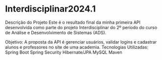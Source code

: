 # Interdisciplinar2024.1

Descrição do Projeto
Este é o resultado final da minha primeira API desenvolvida como parte do projeto Interdisciplinar do 2º período do curso de Análise e Desenvolvimento de Sistemas (ADS).

Objetivo: A proposta da API é gerenciar usuários, validar logins e cadastrar alunos e professores no site de uma academia.
Tecnologias Utilizadas:
Spring Boot
Spring Security
Hibernate/JPA
MySQL
Maven

